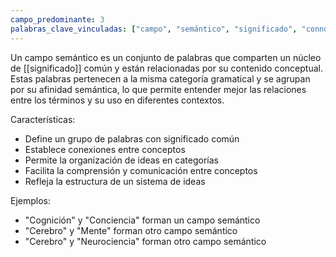 ```yaml
---
campo_predominante: 3
palabras_clave_vinculadas: ["campo", "semántico", "significado", "connotación", "afinidad"]
---
```


Un campo semántico es un conjunto de palabras que comparten un núcleo de [[significado]] común y están relacionadas por su contenido conceptual. Estas palabras pertenecen a la misma categoría gramatical y se agrupan por su afinidad semántica, lo que permite entender mejor las relaciones entre los términos y su uso en diferentes contextos.

Características:
- Define un grupo de palabras con significado común
- Establece conexiones entre conceptos
- Permite la organización de ideas en categorías
- Facilita la comprensión y comunicación entre conceptos
- Refleja la estructura de un sistema de ideas

Ejemplos:
- "Cognición" y "Conciencia" forman un campo semántico
- "Cerebro" y "Mente" forman otro campo semántico
- "Cerebro" y "Neurociencia" forman otro campo semántico
